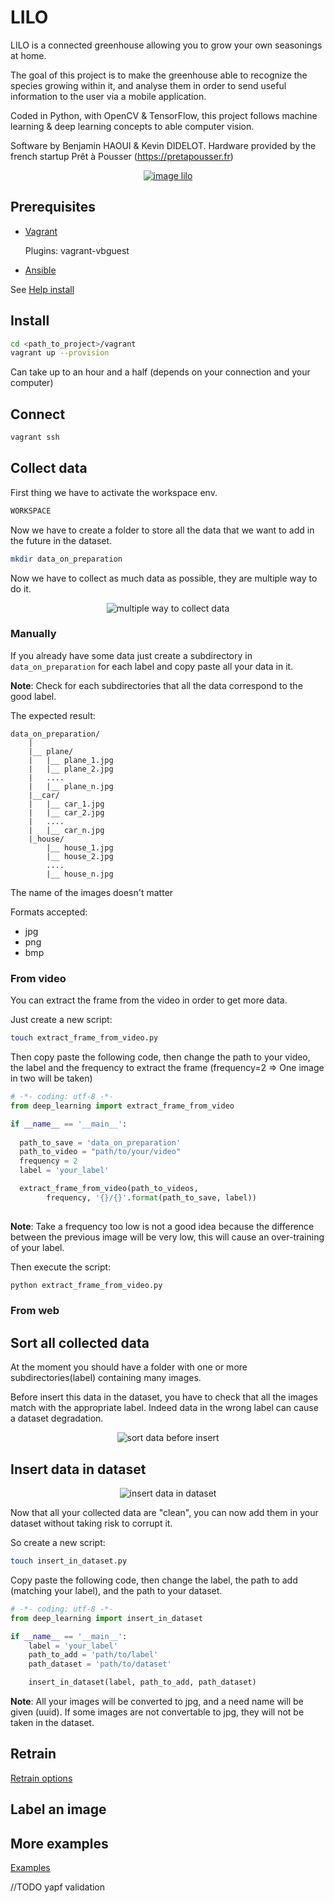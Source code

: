# LILO
LILO is a connected greenhouse allowing you to grow your own seasonings at home.


The goal of this project is to make the greenhouse able to recognize the species 
growing within it, and analyse them in order to send useful information to the 
user via a mobile application.

Coded in Python, with OpenCV & TensorFlow, this project follows machine 
learning & deep learning concepts to able computer vision.

Software by Benjamin HAOUI & Kevin DIDELOT.
Hardware provided by the french startup Prêt à Pousser (https://pretapousser.fr)

<a href="https://pretapousser.fr"
	rel="Link to PaP">
	<p align="center">
	  <img src="https://github.com/zirkis/LILO/blob/master/docs/images/lilo.png"
	  alt="image lilo"/>
	</p>
</a>

## Prerequisites

- [Vagrant](https://www.vagrantup.com)
	
	Plugins: vagrant-vbguest

- [Ansible](http://docs.ansible.com/ansible)

See [Help install](https://github.com/zirkis/LILO/blob/master/docs/installation.md)

## Install
	
```bash
cd <path_to_project>/vagrant
vagrant up --provision
```

Can take up to an hour and a half (depends on your connection and your computer)

## Connect

```bash
vagrant ssh
```

## Collect data

First thing we have to activate the workspace env.

```bash
WORKSPACE
```

Now we have to create a folder to store all the data that we want to add in 
the future in the dataset.

```bash
mkdir data_on_preparation
```

Now we have to collect as much data as possible, they are multiple way to do it.

<p align="center">
  <img src="https://github.com/zirkis/LILO/blob/master/docs/images/prepare_data.jpeg"
  alt="multiple way to collect data"/>
</p>

### Manually

If you already have some data just create a subdirectory in `data_on_preparation` for
each label and copy paste all your data in it.

<b>Note</b>: Check for each subdirectories that all the data correspond to the good label.

The expected result:

	data_on_preparation/
		|
		|__ plane/
		|	|__ plane_1.jpg
		|	|__ plane_2.jpg
		|	....
		|	|__ plane_n.jpg
		|__car/
		|	|__ car_1.jpg
		|	|__ car_2.jpg
		|	....
		|	|__ car_n.jpg
		|_house/
			|__ house_1.jpg
			|__ house_2.jpg
			....
			|__ house_n.jpg

The name of the images doesn't matter

Formats accepted:
- jpg
- png
- bmp

### From video

You can extract the frame from the video in order to get more data.

Just create a new script:

```bash
touch extract_frame_from_video.py
```

Then copy paste the following code, then change the path to your video, the label and 
the frequency to extract the frame (frequency=2 => One image in two will be taken) 

```python
# -*- coding: utf-8 -*-
from deep_learning import extract_frame_from_video

if __name__ == '__main__':
  
  path_to_save = 'data_on_preparation'
  path_to_video = "path/to/your/video"
  frequency = 2
  label = 'your_label'

  extract_frame_from_video(path_to_videos,
    	frequency, '{}/{}'.format(path_to_save, label))
    
```

<b>Note</b>: Take a frequency too low is not a good idea because the difference between the 
previous image will be very low, this will cause an over-training of your label.

Then execute the script:


```bash
python extract_frame_from_video.py
```

### From web

## Sort all collected data

At the moment you should have a folder with one or more subdirectories(label) containing many images.

Before insert this data in the dataset, you have to check that all the images match with the appropriate label.
Indeed data in the wrong label can cause a dataset degradation.

<p align="center">
  <img src="https://github.com/zirkis/LILO/blob/master/docs/images/sort_data_before_insert.jpeg"
  alt="sort data before insert"/>
</p>

## Insert data in dataset

<p align="center">
  <img src="https://github.com/zirkis/LILO/blob/master/docs/images/insert_in_dataset.jpeg"
  alt="insert data in dataset"/>
</p>

Now that all your collected data are "clean", you can now add them in your dataset 
without taking risk to corrupt it.

So create a new script: 

```bash
touch insert_in_dataset.py
```

Copy paste the following code, then change the label, the path to add (matching your label), 
and the path to your dataset.

```python
# -*- coding: utf-8 -*-
from deep_learning import insert_in_dataset

if __name__ == '__main__':
	label = 'your_label'
	path_to_add = 'path/to/label'
	path_dataset = 'path/to/dataset'

	insert_in_dataset(label, path_to_add, path_dataset) 
```

<b>Note</b>: All your images will be converted to jpg, and a need name will be given (uuid).
If some images are not convertable to jpg, they will not be taken in the dataset.

## Retrain 

[Retrain options](https://github.com/zirkis/LILO/blob/master/docs/retrain.md)

## Label an image

## More examples

[Examples](https://github.com/zirkis/LILO/blob/master/app/deep_learning/examples)


//TODO
yapf
validation
